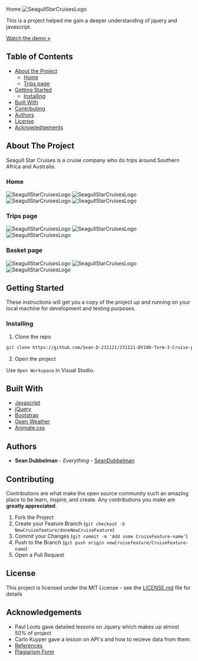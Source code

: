 
Home
![SeagullStarCruisesLogo](/Screenshots/Final-screenshots/Home-page-final-top.png)

This is a project helped me gain a deeper understanding of jquery and javascript.

[Watch the demo »](https://drive.google.com/file/d/1PEH1C_kOK8rj7NDboiTYea9oTiC7k9uk/view?usp=drive_link)

## Table of Contents

* [About the Project](#about-the-project)
   * [Home](#home)
   * [Trips page](#trips-page)
* [Getting Started](#getting-started)
  * [Installing](#installing)
* [Built With](#built-with)
* [Contributing](#contributing)
* [Authors](#authors)
* [License](#license)
* [Acknowledgements](#acknowledgements)

## About The Project

Seagull Star Cruises is a cruise company who do trips around Southern Africa and Australia.

### Home

![SeagullStarCruisesLogo](/Screenshots/Final-screenshots/Home-page-final-top.png)
![SeagullStarCruisesLogo](/Screenshots/Final-screenshots/home-page-map.png)
![SeagullStarCruisesLogo](/Screenshots/Final-screenshots/show-city-temperature-home-page.png)
![SeagullStarCruisesLogo](/Screenshots/Final-screenshots/Home-page-bottom.png)

### Trips page

![SeagullStarCruisesLogo](/Screenshots/Final-screenshots/default-state-trips-page.png)
![SeagullStarCruisesLogo](/Screenshots/Final-screenshots/trip-pages-different-filter.png)
![SeagullStarCruisesLogo](/Screenshots/Final-screenshots/Filter-and-sort-system.png)
### Basket page

![SeagullStarCruisesLogo](/Screenshots/Final-screenshots/Carts-page-with-cruises.png)
![SeagullStarCruisesLogo](/Screenshots/Final-screenshots/Cruise-no-booked-cruises.png)
![SeagullStarCruisesLogo](/Screenshots/Final-screenshots/Cart-page-show-modal.png)
## Getting Started

These instructions will get you a copy of the project up and running on your local machine for development and testing purposes.

### Installing

1. Clone the repo
```sh
git clone https://github.com/Sean-D-231121/231121-DV100-Term-3-Cruise-project.git
```
2. Open the project

Use `Open Workspace` in Visual Studio.

## Built With

* [Javascript](https://developer.mozilla.org/en-US/docs/Web/JavaScript)
* [jQuery](https://jquery.com/)
* [Bootstrap](https://getbootstrap.com/)
* [Open Weather](https://openweathermap.org/)
* [Animate.css](https://animate.style/)


## Authors

* **Sean Dubbelman** - *Everything* - [SeanDubbelman](https://github.com/Sean-D-231121)


## Contributing

Contributions are what make the open source community such an amazing place to be learn, inspire, and create. Any contributions you make are **greatly appreciated**.

1. Fork the Project
2. Create your Feature Branch (`git checkout -b NewCruisefeature/doneNewCruiseFeature`)
3. Commit your Changes (`git commit -m 'Add some CruiseFeature-name'`)
4. Push to the Branch (`git push origin newCruisefeature/CruiseFeature-name`)
5. Open a Pull Request

## License

This project is licensed under the MIT License - see the [LICENSE.md](LICENSE) file for details

## Acknowledgements

* Paul Loots gave detailed lessons on Jquery which makes up almost 50% of project
* Carlo Kuyper gave a lesson on API's and how to recieve data from them.
* [References](/References/references.txt)
* [Plagiarism Form](/References/DV100-Term-3-Plagiarism-Form.pdf)
